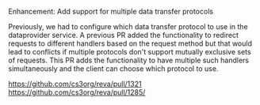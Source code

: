 Enhancement: Add support for multiple data transfer protocols

Previously, we had to configure which data transfer protocol to use in the
dataprovider service. A previous PR added the functionality to redirect requests
to different handlers based on the request method but that would lead to
conflicts if multiple protocols don't support mutually exclusive sets of
requests. This PR adds the functionality to have multiple such handlers
simultaneously and the client can choose which protocol to use.

https://github.com/cs3org/reva/pull/1321
https://github.com/cs3org/reva/pull/1285/
